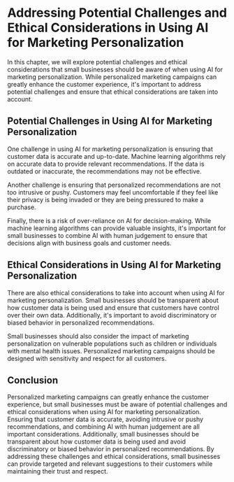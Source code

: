 Addressing Potential Challenges and Ethical Considerations in Using AI for Marketing Personalization
==========================================================================================================================================================

In this chapter, we will explore potential challenges and ethical considerations that small businesses should be aware of when using AI for marketing personalization. While personalized marketing campaigns can greatly enhance the customer experience, it's important to address potential challenges and ensure that ethical considerations are taken into account.

Potential Challenges in Using AI for Marketing Personalization
--------------------------------------------------------------

One challenge in using AI for marketing personalization is ensuring that customer data is accurate and up-to-date. Machine learning algorithms rely on accurate data to provide relevant recommendations. If the data is outdated or inaccurate, the recommendations may not be effective.

Another challenge is ensuring that personalized recommendations are not too intrusive or pushy. Customers may feel uncomfortable if they feel like their privacy is being invaded or they are being pressured to make a purchase.

Finally, there is a risk of over-reliance on AI for decision-making. While machine learning algorithms can provide valuable insights, it's important for small businesses to combine AI with human judgement to ensure that decisions align with business goals and customer needs.

Ethical Considerations in Using AI for Marketing Personalization
----------------------------------------------------------------

There are also ethical considerations to take into account when using AI for marketing personalization. Small businesses should be transparent about how customer data is being used and ensure that customers have control over their own data. Additionally, it's important to avoid discriminatory or biased behavior in personalized recommendations.

Small businesses should also consider the impact of marketing personalization on vulnerable populations such as children or individuals with mental health issues. Personalized marketing campaigns should be designed with sensitivity and respect for all customers.

Conclusion
----------

Personalized marketing campaigns can greatly enhance the customer experience, but small businesses must be aware of potential challenges and ethical considerations when using AI for marketing personalization. Ensuring that customer data is accurate, avoiding intrusive or pushy recommendations, and combining AI with human judgement are all important considerations. Additionally, small businesses should be transparent about how customer data is being used and avoid discriminatory or biased behavior in personalized recommendations. By addressing these challenges and ethical considerations, small businesses can provide targeted and relevant suggestions to their customers while maintaining their trust and respect.
